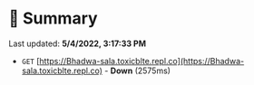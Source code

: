 # 📖 Summary
Last updated: **5/4/2022, 3:17:33 PM**

- `GET` [https://Bhadwa-sala.toxicblte.repl.co](https://Bhadwa-sala.toxicblte.repl.co) - **Down** (2575ms)
